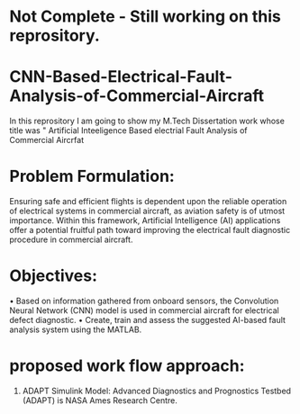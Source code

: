 # Not Complete - Still working on this reprository. 
# CNN-Based-Electrical-Fault-Analysis-of-Commercial-Aircraft
In this reprository I am going to show my M.Tech Dissertation work whose title was " Artificial Inteeligence Based electrial Fault Analysis of Commercial Aircrfat
# Problem Formulation:
Ensuring safe and efficient flights is dependent upon the reliable operation of electrical systems in commercial aircraft, as aviation safety is of utmost importance. Within this framework, Artificial Intelligence (AI) applications offer a potential fruitful path toward improving the electrical fault diagnostic procedure in commercial aircraft.
# Objectives:
•	Based on information gathered from onboard sensors, the Convolution Neural Network (CNN) model is used in commercial aircraft for electrical defect diagnostic.
•	Create, train and assess the suggested AI-based fault analysis system using the MATLAB.
# proposed work flow approach:
1) ADAPT Simulink Model: Advanced Diagnostics and Prognostics Testbed (ADAPT) is NASA Ames Research Centre.

